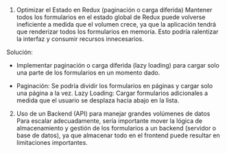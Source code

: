 1. Optimizar el Estado en Redux (paginación o carga diferida)
Mantener todos los formularios en el estado global de Redux puede volverse ineficiente a medida que el volumen crece, ya que la aplicación tendrá que renderizar todos los formularios en memoria. Esto podría ralentizar la interfaz y consumir recursos innecesarios.

Solución:
  - Implementar paginación o carga diferida (lazy loading) para cargar solo una parte de los formularios en un momento dado.
  
  - Paginación: Se podría dividir los formularios en páginas y cargar solo una página a la vez.
  Lazy Loading: Cargar formularios adicionales a medida que el usuario se desplaza hacia abajo en la lista.


2. Uso de un Backend (API) para manejar grandes volúmenes de datos
Para escalar adecuadamente, sería importante mover la lógica de almacenamiento y gestión de los formularios a un backend (servidor o base de datos), ya que almacenar todo en el frontend puede resultar en limitaciones importantes.
